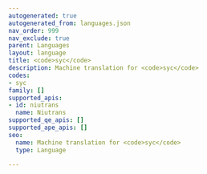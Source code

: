 ```yaml
---
autogenerated: true
autogenerated_from: languages.json
nav_order: 999
nav_exclude: true
parent: Languages
layout: language
title: <code>syc</code>
description: Machine translation for <code>syc</code>
codes:
- syc
family: []
supported_apis:
- id: niutrans
  name: Niutrans
supported_qe_apis: []
supported_ape_apis: []
seo:
  name: Machine translation for <code>syc</code>
  type: Language

---
```


